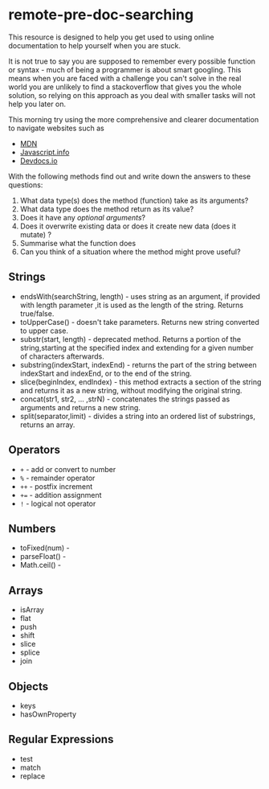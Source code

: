 # remote-pre-doc-searching

This resource is designed to help you get used to using online documentation to help yourself when you are stuck.

It is not true to say you are supposed to remember every possible function or syntax - much of being a programmer is about smart googling. This means when you are faced with a challenge you can't solve in the real world you are unlikely to find a stackoverflow that gives you the whole solution, so relying on this approach as you deal with smaller tasks will not help you later on.

This morning try using the more comprehensive and clearer documentation to navigate websites such as

- [MDN](https://developer.mozilla.org/en-US/)
- [Javascript.info](https://javascript.info/)
- [Devdocs.io](https://devdocs.io/)

With the following methods find out and write down the answers to these questions:

1. What data type(s) does the method (function) take as its arguments?
2. What data type does the method return as its value?
3. Does it have any _optional arguments_?
4. Does it overwrite existing data or does it create new data (does it mutate) ?
5. Summarise what the function does
6. Can you think of a situation where the method might prove useful?

## Strings

- endsWith(searchString, length) - uses string as an argument, if provided with length parameter ,it is used as the length of the string. Returns true/false.
- toUpperCase() - doesn't take parameters. Returns new string converted to upper case.
- substr(start, length) - deprecated method. Returns a portion of the string,starting at the specified index and extending for a given number of characters afterwards.
- substring(indexStart, indexEnd) - returns the part of the string between indexStart and indexEnd, or to the end of the string.
- slice(beginIndex, endIndex) - this method extracts a section of the string and returns it as a new string, without modifying the original string.
- concat(str1, str2, ... ,strN) - concatenates the strings passed as arguments and returns a new string.
- split(separator,limit) - divides a string into an ordered list of substrings, returns an array.

## Operators

- `+` - add or convert to number
- `%` - remainder operator
- `++` - postfix increment
- `+=` - addition assignment
- `!` - logical not operator

## Numbers

- toFixed(num) -
- parseFloat() -
- Math.ceil() - 

## Arrays

- isArray
- flat
- push
- shift
- slice
- splice
- join

## Objects

- keys
- hasOwnProperty

## Regular Expressions

- test
- match
- replace

